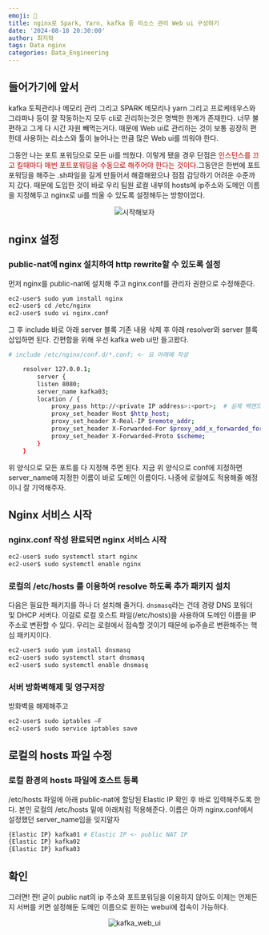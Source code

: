 ```yaml
---
emoji: 🏓
title: nginx로 Spark, Yarn, kafka 등 리소스 관리 Web ui 구성하기
date: '2024-08-18 20:30:00'
author: 최지혁
tags: Data nginx
categories: Data_Engineering
---
```

## 들어가기에 앞서
kafka 토픽관리나 메모리 관리 그리고 SPARK 메모리나 yarn 그리고 프로케테우스와 그라파나 등이 잘 작동하는지 모두 cli로 관리하는것은 명백한 한계가 존재한다. 너무 불편하고 그게 다 시간 자원 빼먹는거다. 때문에 Web ui로 관리하는 것이 보통 굉장히 편한데 사용하는 리소스와 툴이 늘어나는 만큼 많은 Web ui를 띄워야 한다.

그동안 나는 포트 포워딩으로 모든 ui를 띄웠다. 이렇게 됐을 경우 단점은 <font color="#c00000">인스턴스를 끄고 킬때마다 매번 포트포워딩을 수동으로 해주어야 한다는 것이다.</font>그동안은 한번에 포트 포워딩을 해주는 .sh파일을 길게 만들어서 해결해왔으나 점점 감당하기 어려운 수준까지 갔다. 때문에 도입한 것이 바로 우리 팀원 로컬 내부의 hosts에 ip주소와 도메인 이름을 지정해두고 nginx로 ui를 띄울 수 있도록 설정해두는 방향이었다.

<div align="center">
    <img src= https://onedrive.live.com/embed?resid=9DED56BE8CF81C92%21211&authkey=%21AInaQqp_g1hhKd0&width=564&height=311 alt="시작해보자" />
</div>

## nginx 설정
### public-nat에 nginx 설치하여 http rewrite할 수 있도록 설정
먼저 nginx를 public-nat에 설치해 주고 nginx.conf를 관리자 권한으로 수정해준다.
```bash
ec2-user$ sudo yum install nginx
ec2-user$ cd /etc/nginx
ec2-user$ sudo vi nginx.conf
```

그 후 include 바로 아래 server 블록 기존 내용 삭제 후 아래 resolver와 server 블록 삽입하면 된다. 간편함을 위해 우선 kafka web ui만 들고왔다. 
```sh
# include /etc/nginx/conf.d/*.conf; <- 요 아래에 작성

    resolver 127.0.0.1;
 		server {
        listen 8080;
        server_name kafka03;
        location / {
            proxy_pass http://<private IP address>:<port>;  # 실제 백엔드 주소로 변경
            proxy_set_header Host $http_host;
            proxy_set_header X-Real-IP $remote_addr;
            proxy_set_header X-Forwarded-For $proxy_add_x_forwarded_for;
            proxy_set_header X-Forwarded-Proto $scheme;
        }
    }
```
위 양식으로 모든 포트를 다 지정해 주면 된다. 지금 위 양식으로 conf에 지정하면 server_name에 지정한 이름이 바로 도메인 이름이다. 나중에 로컬에도 적용해줄 예정이니 잘 기억해주자.

## Nginx 서비스 시작
### nginx.conf 작성 완료되면 nginx 서비스 시작
```bash
ec2-user$ sudo systemctl start nginx
ec2-user$ sudo systemctl enable nginx
```
### 로컬의 /etc/hosts 를 이용하여 resolve 하도록 추가 패키지 설치
다음은 필요한 패키지를 하나 더 설치해 줄거다. `dnsmasq`라는 건데 경량 DNS 포워더 및 DHCP 서버다. 이걸로 로컬 호스트 파일(/etc/hosts)을 사용하여 도메인 이름을 IP 주소로 변환할 수 있다. 우리는 로컬에서 접속할 것이기 때문에 ip주솔르 변환해주는 핵심 패키지이다.
```bash
ec2-user$ sudo yum install dnsmasq
ec2-user$ sudo systemctl start dnsmasq
ec2-user$ sudo systemctl enable dnsmasq
```
### 서버 방화벽해제 및 영구저장
방화벽을 해제해주고
```bash
ec2-user$ sudo iptables –F
ec2-user$ sudo service iptables save
```

## 로컬의 hosts 파일 수정
### 로컬 환경의 hosts 파일에 호스트 등록
/etc/hosts 파일에 아래 public-nat에 할당된 Elastic IP 확인 후 바로 입력해주도록 한다.
본인 로컬의 /etc/hosts 밑에 아래처럼 적용해준다. 이름은 아까 nginx.conf에서 설정했던 server_name임을 잊지말자
```bash
{Elastic IP} kafka01 # Elastic IP <- public NAT IP
{Elastic IP} kafka02
{Elastic IP} kafka03
```

## 확인
그러면! 짠! 굳이 public nat의 ip 주소와 포트포워딩을 이용하지 않아도 이제는 언제든지 서버를 키면 설정해둔 도메인 이름으로 원하는 webui에 접속이 가능하다. 
<div align="center">
    <img src= https://1drv.ms/i/c/9ded56be8cf81c92/IQNF77uX7iyER6tUXEZYC-EMAV7SE2amV7b9rzz7SGpVVKM?width=1024 alt="kafka_web_ui" />
</div>

